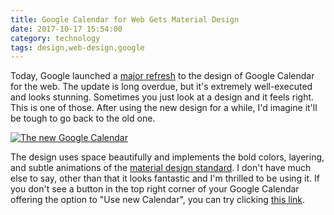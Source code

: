```yaml
---
title: Google Calendar for Web Gets Material Design
date: 2017-10-17 15:54:00
category: technology
tags: design,web-design,google
---
```


Today, Google launched a [major refresh](https://www.blog.google/products/g-suite/time-refresh-introducing-new-look-and-features-google-calendar-web/) to the design of Google Calendar for the web. The update is long overdue, but it's extremely well-executed and looks stunning. Sometimes you just look at a design and it feels right. This is one of those. After using the new design for a while, I'd imagine it'll be tough to go back to the old one.

<a href="https://storage.googleapis.com/gweb-uniblog-publish-prod/images/EventDetails-05_1.width-1000.png"><img class="wrapped left" src="https://storage.googleapis.com/gweb-uniblog-publish-prod/images/EventDetails-05_1.width-1000.png" title="The new Google Calendar"></a>

The design uses space beautifully and implements the bold colors, layering, and subtle animations of the [material design standard](https://material.io/). I don't have much else to say, other than that it looks fantastic and I'm thrilled to be using it. If you don't see a button in the top right corner of your Google Calendar offering the option to "Use new Calendar", you can try clicking [this link](https://calendar.google.com/calendar/render?new_calendar_optin=true).
